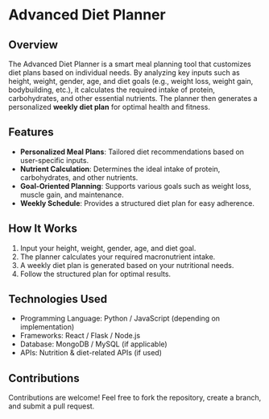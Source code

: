 # Advanced Diet Planner

## Overview
The Advanced Diet Planner is a smart meal planning tool that customizes diet plans based on individual needs. By analyzing key inputs such as height, weight, gender, age, and diet goals (e.g., weight loss, weight gain, bodybuilding, etc.), it calculates the required intake of protein, carbohydrates, and other essential nutrients. The planner then generates a personalized **weekly diet plan** for optimal health and fitness.

## Features
- **Personalized Meal Plans**: Tailored diet recommendations based on user-specific inputs.
- **Nutrient Calculation**: Determines the ideal intake of protein, carbohydrates, and other nutrients.
- **Goal-Oriented Planning**: Supports various goals such as weight loss, muscle gain, and maintenance.
- **Weekly Schedule**: Provides a structured diet plan for easy adherence.

## How It Works
1. Input your height, weight, gender, age, and diet goal.
2. The planner calculates your required macronutrient intake.
3. A weekly diet plan is generated based on your nutritional needs.
4. Follow the structured plan for optimal results.


## Technologies Used
- Programming Language: Python / JavaScript (depending on implementation)
- Frameworks: React / Flask / Node.js
- Database: MongoDB / MySQL (if applicable)
- APIs: Nutrition & diet-related APIs (if used)

## Contributions
Contributions are welcome! Feel free to fork the repository, create a branch, and submit a pull request.
